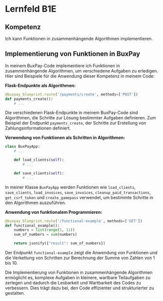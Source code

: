 # Lernfeld B1E

## Kompetenz
Ich kann Funktionen in zusammenhängende Algorithmen implementieren.

## Implementierung von Funktionen in BuxPay

In meinem BuxPay-Code implementiere ich Funktionen in zusammenhängende Algorithmen, um verschiedene Aufgaben zu erledigen. Hier sind Beispiele für die Anwendung dieser Kompetenz in meinem Code:

**Flask-Endpunkte als Algorithmen:**
```python
@buxpay_blueprint.route('/payments/create', methods=['POST'])
def payments_create():
    # ...
```
Die verschiedenen Flask-Endpunkte in meinem BuxPay-Code sind Algorithmen, die Schritte zur Lösung bestimmter Aufgaben definieren. Zum Beispiel der Endpunkt `payments_create`, der Schritte zur Erstellung von Zahlungsinformationen definiert.

**Verwendung von Funktionen als Schritten in Algorithmen:**
```python
class BuxPayApp:
    # ...

    def load_clients(self):
        # ...

    def save_clients(self):
        # ...
```
In meiner Klasse `BuxPayApp` werden Funktionen wie `load_clients`, `save_clients`, `load_invoices`, `save_invoices`, `cleanup_paid_transactions`, `get_csrf_token` und `create_gamepass` verwendet, um bestimmte Schritte in den Algorithmen auszuführen.

**Anwendung von funktionalem Programmieren:**
```python
@buxpay_blueprint.route('/functional-example', methods=['GET'])
def functional_example():
    numbers = list(range(1, 11))
    sum_of_numbers = sum(numbers)

    return jsonify({"result": sum_of_numbers})
```
Der Endpunkt `functional-example` zeigt die Anwendung von Funktionen und die Verkettung von Schritten zur Berechnung der Summe von Zahlen von 1 bis 10.

Die Implementierung von Funktionen in zusammenhängende Algorithmen ermöglicht es, komplexe Aufgaben in kleinere, wartbare Teilaufgaben zu zerlegen und dadurch die Lesbarkeit und Wartbarkeit des Codes zu verbessern. Dies trägt dazu bei, den Code effizienter und strukturierter zu gestalten.